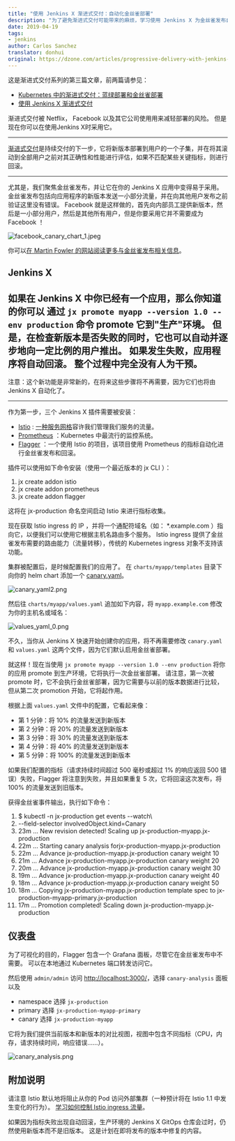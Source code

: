 ```yaml
---
title: "使用 Jenkins X 渐进式交付：自动化金丝雀部署"
description: "为了避免渐进式交付可能带来的麻烦，学习使用 Jenkins X 为金丝雀发布自动部署。"
date: 2019-04-19
tags:
- jenkins
author: Carlos Sanchez
translator: donhui
original: https://dzone.com/articles/progressive-delivery-with-jenkins-x-automatic-cana
---
```


这是渐进式交付系列的第三篇文章，前两篇请参见：
- [Kubernetes 中的渐进式交付：蓝绿部署和金丝雀部署](https://blog.csanchez.org/2019/01/22/progressive-delivery-in-kubernetes-blue-green-and-canary-deployments/)
- [使用 Jenkins X 渐进式交付](https://blog.csanchez.org/2019/01/24/progressive-delivery-with-jenkins-x/)

渐进式交付被 Netflix， Facebook 以及其它公司使用用来减轻部署的风险。
但是现在你可以在使用Jenkins X时采用它。

--------
[渐进式交付](https://redmonk.com/jgovernor/2018/08/06/towards-progressive-delivery/)是持续交付的下一步，它将新版本部署到用户的一个子集，并在将其滚动到全部用户之前对其正确性和性能进行评估，如果不匹配某些关键指标，则进行回滚。

--------
尤其是，我们聚焦金丝雀发布，并让它在你的 Jenkins X 应用中变得易于采用。
金丝雀发布包括向应用程序的新版本发送一小部分流量，并在向其他用户发布之前验证这里没有错误。
Facebook 就是这样做的，首先向内部员工提供新版本，然后是一小部分用户，然后是其他所有用户，但是你要采用它并不需要成为 Facebook ！

![facebook_canary_chart_1.jpeg](../../../images/articles/2019/04/2019-04-19-progressive-delivery-with-jenkins-x-automatic-cana/facebook_canary_chart_1.jpeg)

你可以[在 Martin Fowler 的网站阅读更多与金丝雀发布相关信息](https://martinfowler.com/bliki/CanaryRelease.html)。

## Jenkins X
如果在 Jenkins X 中你已经有一个应用，那么你知道的你可以 通过 `jx promote myapp --version 1.0 --env production` 命令 promote 它到"生产"环境。
但是，在检查新版本是否失败的同时，它也可以自动并逐步地向一定比例的用户推出。
如果发生失败，应用程序将自动回滚。
整个过程中完全没有人为干预。
------
注意：这个新功能是非常新的，在将来这些步骤将不再需要，因为它们也将由 Jenkins X 自动化了。

------

作为第一步，三个 Jenkins X 插件需要被安装：
- [Istio](https://istio.io/) : [一种服务网格](https://istio.io/docs/concepts/what-is-istio/)容许我们管理我们服务的流量。
- [Prometheus](https://prometheus.io/) ：Kubernetes 中最流行的监控系统。
- [Flagger](https://github.com/stefanprodan/flagger) ：一个使用 Istio 的项目，该项目使用 Prometheus 的指标自动化进行金丝雀发布和回滚。

插件可以使用如下命令安装（使用一个最近版本的 jx CLI ）：
1. jx create addon istio
2. jx create addon prometheus
3. jx create addon flagger

这将在 jx-production 命名空间启动 Istio 来进行指标收集。

现在获取  Istio ingress 的 IP ，并将一个通配符域名（如： *.example.com ）指向它，以便我们可以使用它根据主机名路由多个服务。
Istio ingress 提供了金丝雀发布需要的路由能力（流量转移），传统的 Kubernetes ingress 对象不支持该功能。

集群被配置后，是时候配置我们的应用了。
在 `charts/myapp/templates` 目录下向你的 helm chart 添加一个 [canary.yaml](https://github.com/carlossg/croc-hunter-jenkinsx-serverless/blob/9eea262/charts/croc-hunter-jenkinsx/templates/canary.yaml)。

![canary_yaml2.png](../../../images/articles/2019/04/2019-04-19-progressive-delivery-with-jenkins-x-automatic-cana/canary_yaml2.png)

然后往 `charts/myapp/values.yaml` 追加如下内容，将 `myapp.example.com` 修改为你的主机名或域名：

![values_yaml_0.png](../../../images/articles/2019/04/2019-04-19-progressive-delivery-with-jenkins-x-automatic-cana/values_yaml_0.png)

不久，当你从 Jenkins X 快速开始创建你的应用，将不再需要修改 `canary.yaml` 和 `values.yaml` 这两个文件，因为它们默认启用金丝雀部署。

就这样！现在当使用 `jx promote myapp --version 1.0 --env production` 将你的应用 promote 到生产环境，它将执行一次金丝雀部署。
请注意，第一次被 promote 时，它不会执行金丝雀部署，因为它需要与以前的版本数据进行比较，但从第二次 promotion 开始，它将起作用。

根据上面 `values.yaml` 文件中的配置，它看起来像：
- 第 1 分钟：将 10% 的流量发送到新版本
- 第 2 分钟：将 20% 的流量发送到新版本
- 第 3 分钟：将 30% 的流量发送到新版本
- 第 4 分钟：将 40% 的流量发送到新版本
- 第 5 分钟：将 100% 的流量发送到新版本

如果我们配置的指标（请求持续时间超过 500 毫秒或超过 1% 的响应返回 500 错误）失败，Flagger 将注意到失败，并且如果重复 5 次，它将回滚这次发布，将 100% 的流量发送到旧版本。

获得金丝雀事件输出，执行如下命令：
1. $ kubectl -n jx-production get events --watch\
2. --field-selector involvedObject.kind=Canary
3. 23m ... New revision detected! Scaling up jx-production-myapp.jx-production
4. 22m ... Starting canary analysis forjx-production-myapp.jx-production
5. 22m ... Advance jx-production-myapp.jx-production canary weight 10
6. 21m ... Advance jx-production-myapp.jx-production canary weight 20
7. 20m ... Advance jx-production-myapp.jx-production canary weight 30
8. 19m ... Advance jx-production-myapp.jx-production canary weight 40
9. 18m ... Advance jx-production-myapp.jx-production canary weight 50
10. 18m ... Copying jx-production-myapp.jx-production template spec to jx-production-myapp-primary.jx-production
11. 17m ... Promotion completed! Scaling down jx-production-myapp.jx-production

## 仪表盘
为了可视化的目的，Flagger 包含一个 Grafana 面板，尽管它在金丝雀发布中不需要。
可以在本地通过 Kubernetes 端口转发访问它。

然后使用 `admin/admin` 访问 [http://localhost:3000/](http://localhost:3000/)，选择 `canary-analysis` 面板以及
- namespace 选择 `jx-production`
- primary 选择 `jx-production-myapp-primary`
- canary 选择 `jx-production-myapp`

它将为我们提供当前版本和新版本的对比视图，视图中包含不同指标（CPU，内存，请求持续时间，响应错误……）。

![canary_analysis.png](../../../images/articles/2019/04/2019-04-19-progressive-delivery-with-jenkins-x-automatic-cana/canary_analysis.png)

## 附加说明
请注意 Istio 默认地将阻止从你的 Pod 访问外部集群（一种预计将在 Istio 1.1 中发生变化的行为）。
[学习如何控制 Istio ingress 流量](https://istio.io/docs/tasks/traffic-management/egress/)。

如果因为指标失败出现自动回滚，生产环境的 Jenkins X GitOps 仓库会过时，仍然使用新版本而不是旧版本。
这是计划在即将发布的版本中修复的内容。
